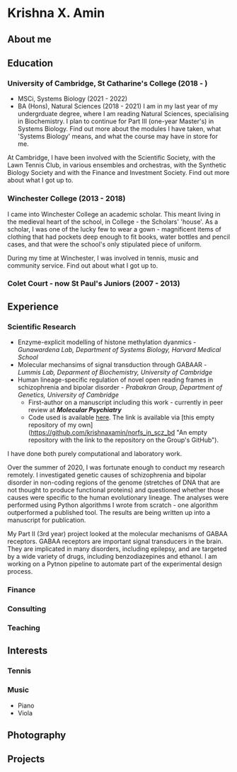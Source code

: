 # Krishna X. Amin

## About me

## Education

### University of Cambridge, St Catharine's College (2018 - )
* MSCi, Systems Biology (2021 - 2022)
* BA (Hons), Natural Sciences (2018 - 2021)
I am in my last year of my undergrduate degree, where I am reading Natural Sciences, specialising in Biochemistry. I plan to continue for Part III (one-year Master's) in Systems Biology. Find out more about the modules I have taken, what 'Systems Biology' means, and what the course may have in store for me.

At Cambridge, I have been involved with the Scientific Society, with the Lawn Tennis Club, in various ensembles and orchestras, with the Synthetic Biology Society and with the Finance and Investment Society. Find out more about what I got up to.

### Winchester College (2013 - 2018)
I came into Winchester College an academic scholar. This meant living in the medieval heart of the school, in College - the Scholars' 'house'. As a scholar, I was one of the lucky few to wear a gown - magnificent items of clothing that had pockets deep enough to fit books, water bottles and pencil cases, and that were the school's only stipulated piece of uniform. 

During my time at Winchester, I was involved in tennis, music and community service. Find out about what I got up to. 

### Colet Court - now St Paul's Juniors (2007 - 2013)

## Experience

### Scientific Research
* Enzyme-explicit modelling of histone methylation dyanmics - _Gunawardena Lab, Department of Systems Biology, Harvard Medical School_
* Molecular mechansims of signal transduction through GABAAR - _Lummis Lab, Deparment of Biochemistry, University of Cambridge_ 
* Human lineage-specific regulation of novel open reading frames in schizophrenia and bipolar disorder - _Prabakran Group, Department of Genetics, University of Cambridge_ 
  * First-author on a manuscript including this work - currently in peer review at _**Molecular Psychiatry**_ 
  * Code used is available [here](https://github.com/PrabakaranGroup/norfs_in_neuropsychiatric_disorders/tree/master/norf_har_te_association "Published repository on the Group's GitHub"). The link is available via [this empty repository of my own] (https://github.com/krishnaxamin/norfs_in_scz_bd "An empty repository with the link to the repository on the Group's GitHub"). 


I have done both purely computational and laboratory work. 

Over the summer of 2020, I was fortunate enough to conduct my research remotely. I investigated genetic causes of schizophrenia and bipolar disorder in non-coding regions of the genome (stretches of DNA that are not thought to produce functional proteins) and questioned whether those causes were specific to the human evolutionary lineage. The analyses were performed using Python algorithms I wrote from scratch - one algorithm outperformed a published tool. The results are being written up into a manuscript for publication.

My Part II (3rd year) project looked at the molecular mechanisms of GABAA receptors. GABAA receptors are important signal transducers in the brain. They are implicated in many disorders, including epilepsy, and are targeted by a wide variety of drugs, including benzodiazepines and ethanol. I am working on a Pytnon pipeline to automate part of the experimental design process.

### Finance 

### Consulting

### Teaching

## Interests

### Tennis

### Music
* Piano 
* Viola

## Photography 

## Projects


